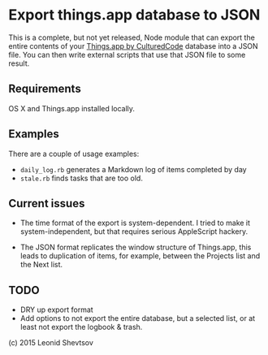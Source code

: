 # Export things.app database to JSON

This is a complete, but not yet released, Node module that can export the entire contents of your [Things.app by CulturedCode](https://culturedcode.com/things/) database into a JSON file. You can then write external scripts that use that JSON file to some result.

## Requirements

OS X and Things.app installed locally.

## Examples

There are a couple of usage examples:

* `daily_log.rb` generates a Markdown log of items completed by day
* `stale.rb` finds tasks that are too old.

## Current issues

* The time format of the export is system-dependent. I tried to make it system-independent, but that requires serious AppleScript hackery.

* The JSON format replicates the window structure of Things.app, this leads to duplication of items, for example, between the Projects list and the Next list.

## TODO

* DRY up export format
* Add options to not export the entire database, but a selected list, or at least not export the logbook & trash.

(c) 2015 Leonid Shevtsov
